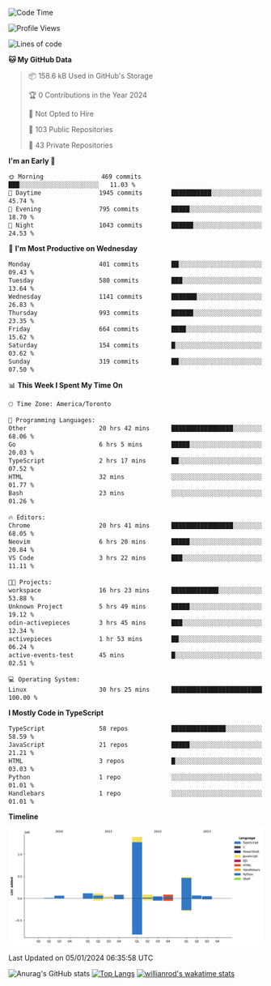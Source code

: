 <!--START_SECTION:waka-->
![Code Time](http://img.shields.io/badge/Code%20Time-1%2C022%20hrs%2055%20mins-blue)

![Profile Views](http://img.shields.io/badge/Profile%20Views-1-blue)

![Lines of code](https://img.shields.io/badge/From%20Hello%20World%20I%27ve%20Written-2.6%20million%20lines%20of%20code-blue)

**🐱 My GitHub Data** 

> 📦 158.6 kB Used in GitHub's Storage 
 > 
> 🏆 0 Contributions in the Year 2024
 > 
> 🚫 Not Opted to Hire
 > 
> 📜 103 Public Repositories 
 > 
> 🔑 43 Private Repositories 
 > 
**I'm an Early 🐤** 

```text
🌞 Morning                469 commits         ███░░░░░░░░░░░░░░░░░░░░░░   11.03 % 
🌆 Daytime                1945 commits        ███████████░░░░░░░░░░░░░░   45.74 % 
🌃 Evening                795 commits         █████░░░░░░░░░░░░░░░░░░░░   18.70 % 
🌙 Night                  1043 commits        ██████░░░░░░░░░░░░░░░░░░░   24.53 % 
```
📅 **I'm Most Productive on Wednesday** 

```text
Monday                   401 commits         ██░░░░░░░░░░░░░░░░░░░░░░░   09.43 % 
Tuesday                  580 commits         ███░░░░░░░░░░░░░░░░░░░░░░   13.64 % 
Wednesday                1141 commits        ███████░░░░░░░░░░░░░░░░░░   26.83 % 
Thursday                 993 commits         ██████░░░░░░░░░░░░░░░░░░░   23.35 % 
Friday                   664 commits         ████░░░░░░░░░░░░░░░░░░░░░   15.62 % 
Saturday                 154 commits         █░░░░░░░░░░░░░░░░░░░░░░░░   03.62 % 
Sunday                   319 commits         ██░░░░░░░░░░░░░░░░░░░░░░░   07.50 % 
```


📊 **This Week I Spent My Time On** 

```text
🕑︎ Time Zone: America/Toronto

💬 Programming Languages: 
Other                    20 hrs 42 mins      █████████████████░░░░░░░░   68.06 % 
Go                       6 hrs 5 mins        █████░░░░░░░░░░░░░░░░░░░░   20.03 % 
TypeScript               2 hrs 17 mins       ██░░░░░░░░░░░░░░░░░░░░░░░   07.52 % 
HTML                     32 mins             ░░░░░░░░░░░░░░░░░░░░░░░░░   01.77 % 
Bash                     23 mins             ░░░░░░░░░░░░░░░░░░░░░░░░░   01.26 % 

🔥 Editors: 
Chrome                   20 hrs 41 mins      █████████████████░░░░░░░░   68.05 % 
Neovim                   6 hrs 20 mins       █████░░░░░░░░░░░░░░░░░░░░   20.84 % 
VS Code                  3 hrs 22 mins       ███░░░░░░░░░░░░░░░░░░░░░░   11.11 % 

🐱‍💻 Projects: 
workspace                16 hrs 23 mins      █████████████░░░░░░░░░░░░   53.88 % 
Unknown Project          5 hrs 49 mins       █████░░░░░░░░░░░░░░░░░░░░   19.12 % 
odin-activepieces        3 hrs 45 mins       ███░░░░░░░░░░░░░░░░░░░░░░   12.34 % 
activepieces             1 hr 53 mins        ██░░░░░░░░░░░░░░░░░░░░░░░   06.24 % 
active-events-test       45 mins             █░░░░░░░░░░░░░░░░░░░░░░░░   02.51 % 

💻 Operating System: 
Linux                    30 hrs 25 mins      █████████████████████████   100.00 % 
```

**I Mostly Code in TypeScript** 

```text
TypeScript               58 repos            ███████████████░░░░░░░░░░   58.59 % 
JavaScript               21 repos            █████░░░░░░░░░░░░░░░░░░░░   21.21 % 
HTML                     3 repos             █░░░░░░░░░░░░░░░░░░░░░░░░   03.03 % 
Python                   1 repo              ░░░░░░░░░░░░░░░░░░░░░░░░░   01.01 % 
Handlebars               1 repo              ░░░░░░░░░░░░░░░░░░░░░░░░░   01.01 % 
```



**Timeline**

![Lines of Code chart](https://raw.githubusercontent.com/wise-introvert/wise-introvert/master/assets/bar_graph.png)


 Last Updated on 05/01/2024 06:35:58 UTC
<!--END_SECTION:waka-->

![Anurag's GitHub stats](https://github-readme-stats.vercel.app/api?username=wise-introvert&count_private=true&show_icons=true)
[![Top Langs](https://github-readme-stats.vercel.app/api/top-langs/?username=wise-introvert&langs_count=10)](https://github.com/anuraghazra/github-readme-stats)
[![willianrod's wakatime stats](https://github-readme-stats.vercel.app/api/wakatime?username=wiseintrovert)](https://github.com/anuraghazra/github-readme-stats)
